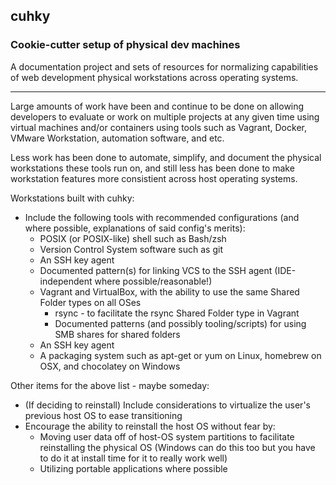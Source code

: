 ## cuhky
### Cookie-cutter setup of physical dev machines

A documentation project and sets of resources for normalizing capabilities of web development physical workstations across operating systems.

---------------------------------------

Large amounts of work have been and continue to be done on allowing developers to evaluate or work on multiple projects at any given time using virtual machines and/or containers using tools such as Vagrant, Docker, VMware Workstation, automation software, and etc.

Less work has been done to automate, simplify, and document the physical workstations these tools run on, and still less has been done to make workstation features more consistient across host operating systems.

Workstations built with cuhky:
  * Include the following tools with recommended configurations (and where possible, explanations of said config's merits):
    * POSIX (or POSIX-like) shell such as Bash/zsh
    * Version Control System software such as git
    * An SSH key agent
    * Documented pattern(s) for linking VCS to the SSH agent (IDE-independent where possible/reasonable!)
    * Vagrant and VirtualBox, with the ability to use the same Shared Folder types on all OSes
      * rsync - to facilitate the rsync Shared Folder type in Vagrant
      * Documented patterns (and possibly tooling/scripts) for using SMB shares for shared folders
    * An SSH key agent
    * A packaging system such as apt-get or yum on Linux, homebrew on OSX, and chocolatey on Windows

Other items for the above list - maybe someday:
  * (If deciding to reinstall) Include considerations to virtualize the user's previous host OS to ease transitioning
  * Encourage the ability to reinstall the host OS without fear by:
    * Moving user data off of host-OS system partitions to facilitate reinstalling the physical OS
      (Windows can do this too but you have to do it at install time for it to really work well)
    * Utilizing portable applications where possible



